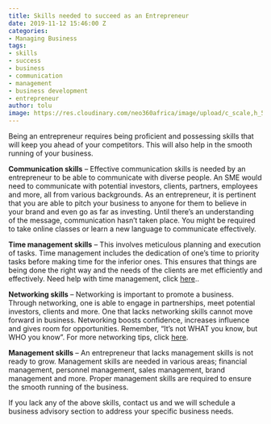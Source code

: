 ```yaml
---
title: Skills needed to succeed as an Entrepreneur
date: 2019-11-12 15:46:00 Z
categories:
- Managing Business
tags:
- skills
- success
- business
- communication
- management
- business development
- entrepreneur
author: tolu
image: https://res.cloudinary.com/neo360africa/image/upload/c_scale,h_500/v1573638718/NEO360%20BLOG/repairman_2_rdg7oc.jpg
---
```


Being an entrepreneur requires being proficient and possessing skills that will keep you ahead of your competitors. This will also help in the smooth running of your business.


**Communication skills** – Effective communication skills is needed by an entrepreneur to be able to communicate with diverse people. An SME would need to communicate with potential investors, clients, partners, employees and more, all from various backgrounds. As an entrepreneur, it is pertinent that you are able to pitch your business to anyone for them to believe in your brand and even go as far as investing. Until there’s an understanding of the message, communication hasn’t taken place. You might be required to take online classes or learn a new language to communicate effectively.


**Time management skills** – This involves meticulous planning and execution of tasks. Time management includes the dedication of one’s time to priority tasks before making time for the inferior ones. This ensures that things are being done the right way and the needs of the clients are met efficiently and effectively. Need help with time management, click <a href="https://www.blog.neo360africa.com/time-management-skills/" rel="nofollow" target="_blank">here</a>..


**Networking skills** – Networking is important to promote a business. Through networking, one is able to engage in partnerships, meet potential investors, clients and more. One that lacks networking skills cannot move forward in business. Networking boosts confidence, increases influence and gives room for opportunities. Remember, “It’s not WHAT you know, but WHO you know”. For more networking tips, click <a href="https://www.blog.neo360africa.com/making-the-right-connections-for-your-business-546ee5/" rel="nofollow" target="_blank">here</a>. 


**Management skills** – An entrepreneur that lacks management skills is not ready to grow. Management skills are needed in various areas; financial management, personnel management, sales management, brand management and more. Proper management skills are required to ensure the smooth running of the business.

If you lack any of the above skills, contact us and we will schedule a business advisory section to address your specific business needs.
